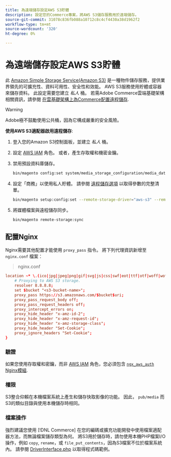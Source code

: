```yaml
---
title: 為遠端儲存設定AWS S3貯體
description: 設定您的Commerce專案，將AWS S3儲存服務用於遠端儲存。
source-git-commit: 31078c836fb088a10712c8c4cf4430a38d1962f2
workflow-type: tm+mt
source-wordcount: '320'
ht-degree: 0%

---
```


# 為遠端儲存設定AWS S3貯體

此 [Amazon Simple Storage Service(Amazon S3)][AWS S3] 是一種物件儲存服務，提供業界領先的可擴充性、資料可用性、安全性和效能。 AWS S3服務使用貯體或容器來儲存資料。 此設定需要您建立 _私人_ 桶。 若需Adobe Commerce雲端基礎架構相關資訊，請參閱 [在雲基礎架構上為Commerce配置遠程儲存](cloud-support.md).

>[!WARNING]
>
>Adobe極不鼓勵使用公共桶，因為它構成嚴重的安全風險。

**使用AWS S3適配器啟用遠程儲存**:

1. 登入您的Amazon S3控制面板，並建立 _私人_ 桶。

1. 設定 [AWS IAM] 角色。 或者，產生存取權和機密金鑰。

1. 禁用預設資料庫儲存。

   ```bash
   bin/magento config:set system/media_storage_configuration/media_database 0
   ```

1. 設定「商務」以使用私人貯體。 請參閱 [遠程儲存選項](remote-storage.md#remote-storage-options) 以取得參數的完整清單。

   ```bash
   bin/magento setup:config:set --remote-storage-driver="aws-s3" --remote-storage-bucket="<bucket-name>" --remote-storage-region="<region-name>" --remote-storage-prefix="<optional-prefix>" --remote-storage-key=<optional-access-key> --remote-storage-secret=<optional-secret-key> -n
   ```

1. 將媒體檔案與遠程儲存同步。

   ```bash
   bin/magento remote-storage:sync
   ```

## 配置Nginx

Nginx需要其他配置才能使用 `proxy_pass` 指令。 將下列代理資訊新增至 `nginx.conf` 檔案：

>nginx.conf

```conf
location ~* \.(ico|jpg|jpeg|png|gif|svg|js|css|swf|eot|ttf|otf|woff|woff2)$ {
    # Proxying to AWS S3 storage.
    resolver 8.8.8.8;
    set $bucket "<s3-bucket-name>";
    proxy_pass https://s3.amazonaws.com/$bucket$uri;
    proxy_pass_request_body off;
    proxy_pass_request_headers off;
    proxy_intercept_errors on;
    proxy_hide_header "x-amz-id-2";
    proxy_hide_header "x-amz-request-id";
    proxy_hide_header "x-amz-storage-class";
    proxy_hide_header "Set-Cookie";
    proxy_ignore_headers "Set-Cookie";
}
```

### 驗證

如果您使用存取權和密鑰，而非 [AWS IAM] 角色，您必須包含 [`ngx_aws_auth` Nginx模組][ngx repo].

### 權限

S3整合仰賴在本機檔案系統上產生和儲存快取影像的功能。 因此， `pub/media` 而S3的類似目錄與使用本機儲存時相同。

### 檔案操作

強烈建議您使用 [!DNL Commerce] 在您的編碼或擴充功能開發中使用檔案適配器方法，而無論檔案儲存類型為何。 將S3用於儲存時，請勿使用本機PHP檔案I/O操作，例如 `copy`, `rename`，或 `file_put_contents`，因為S3檔案不位於檔案系統內。 請參閱 [DriverInterface.php](https://github.com/magento/magento2/blob/2.4-develop/lib/internal/Magento/Framework/Filesystem/DriverInterface.php#L18) 以取得程式碼範例。

<!-- link definitions -->

[AWS S3]: https://aws.amazon.com/s3
[AWS IAM]: https://aws.amazon.com/iam/
[ngx repo]: https://github.com/anomalizer/ngx_aws_auth
